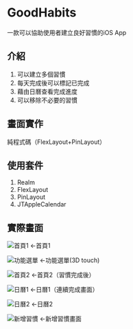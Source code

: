 # GoodHabits
一款可以協助使用者建立良好習慣的iOS App

## 介紹
1. 可以建立多個習慣
2. 每天完成後可以標記已完成
3. 藉由日曆查看完成進度
4. 可以移除不必要的習慣

## 畫面實作
純程式碼（FlexLayout+PinLayout）

## 使用套件
1. Realm
2. FlexLayout
3. PinLayout
4. JTAppleCalendar

## 實際畫面
![首頁1](https://github.com/bing-Guo/GoodHabits/blob/master/ScreenShot/1.png) ←首頁1

![功能選單](https://github.com/bing-Guo/GoodHabits/blob/master/ScreenShot/2.png) ←功能選單(3D touch)

![首頁2](https://github.com/bing-Guo/GoodHabits/blob/master/ScreenShot/3.png) ←首頁2（習慣完成後）

![日曆1](https://github.com/bing-Guo/GoodHabits/blob/master/ScreenShot/4.png) ←日曆1（連續完成畫面）

![日曆2](https://github.com/bing-Guo/GoodHabits/blob/master/ScreenShot/5.png) ←日曆2

![新增習慣](https://github.com/bing-Guo/GoodHabits/blob/master/ScreenShot/6.png) ←新增習慣畫面
